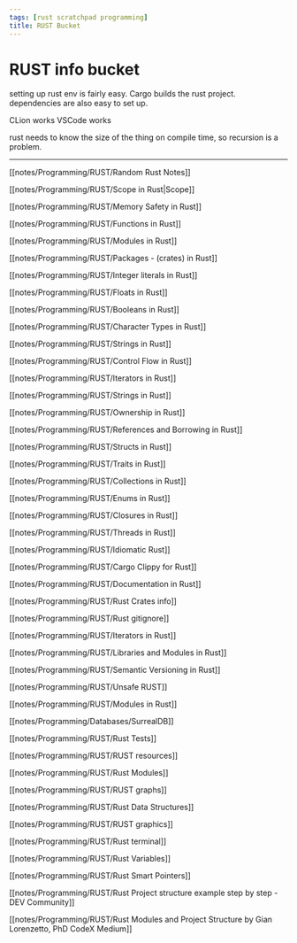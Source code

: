 ```yaml
---
tags: [rust scratchpad programming]
title: RUST Bucket
---
```


# RUST info bucket

setting up rust env is fairly easy. Cargo builds the rust project. dependencies are also easy to set up.


CLion works
VSCode works

rust needs to know the size of the thing on compile time, so recursion is a problem.


---

[[notes/Programming/RUST/Random Rust Notes]]

[[notes/Programming/RUST/Scope in Rust|Scope]]

[[notes/Programming/RUST/Memory Safety in Rust]]

[[notes/Programming/RUST/Functions in Rust]]

[[notes/Programming/RUST/Modules in Rust]]

[[notes/Programming/RUST/Packages - (crates) in Rust]]

[[notes/Programming/RUST/Integer literals in Rust]]

[[notes/Programming/RUST/Floats in Rust]]

[[notes/Programming/RUST/Booleans in Rust]]

[[notes/Programming/RUST/Character Types in Rust]]

[[notes/Programming/RUST/Strings in Rust]]

[[notes/Programming/RUST/Control Flow in Rust]]

[[notes/Programming/RUST/Iterators in Rust]]

[[notes/Programming/RUST/Strings in Rust]]

[[notes/Programming/RUST/Ownership in Rust]]

[[notes/Programming/RUST/References and Borrowing in Rust]]

[[notes/Programming/RUST/Structs in Rust]]

[[notes/Programming/RUST/Traits in Rust]]

[[notes/Programming/RUST/Collections in Rust]]

[[notes/Programming/RUST/Enums in Rust]]

[[notes/Programming/RUST/Closures in Rust]]

[[notes/Programming/RUST/Threads in Rust]]

[[notes/Programming/RUST/Idiomatic Rust]]

[[notes/Programming/RUST/Cargo Clippy for Rust]]

[[notes/Programming/RUST/Documentation in Rust]]

[[notes/Programming/RUST/Rust Crates info]]

[[notes/Programming/RUST/Rust gitignore]]

[[notes/Programming/RUST/Iterators in Rust]]

[[notes/Programming/RUST/Libraries and Modules in Rust]]

[[notes/Programming/RUST/Semantic Versioning in Rust]]

[[notes/Programming/RUST/Unsafe RUST]]

[[notes/Programming/RUST/Modules in Rust]]

[[notes/Programming/Databases/SurrealDB]]

[[notes/Programming/RUST/Rust Tests]]

[[notes/Programming/RUST/RUST resources]]

[[notes/Programming/RUST/Rust Modules]]

[[notes/Programming/RUST/RUST graphs]]

[[notes/Programming/RUST/Rust Data Structures]]

[[notes/Programming/RUST/RUST graphics]]

[[notes/Programming/RUST/Rust terminal]]

[[notes/Programming/RUST/Rust Variables]]

[[notes/Programming/RUST/Rust Smart Pointers]]

[[notes/Programming/RUST/Rust Project structure example step by step - DEV Community]]

[[notes/Programming/RUST/Rust Modules and Project Structure  by Gian Lorenzetto, PhD  CodeX  Medium]]


